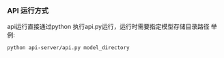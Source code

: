 ### API 运行方式
api运行直接通过python 执行api.py运行，运行时需要指定模型存储目录路径
举例:
```
python api-server/api.py model_directory  
```


